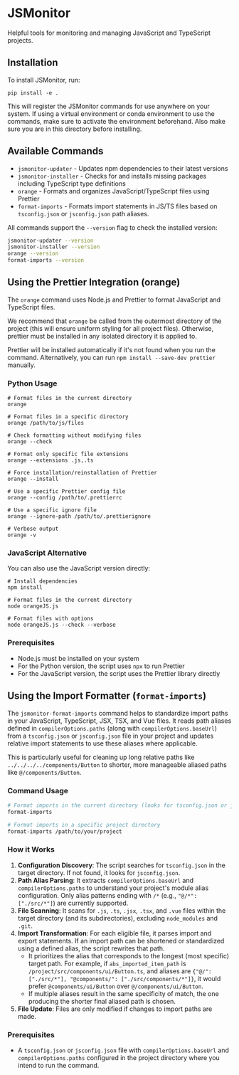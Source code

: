 # JSMonitor

Helpful tools for monitoring and managing JavaScript and TypeScript projects.

## Installation

To install JSMonitor, run:

```
pip install -e .
```

This will register the JSMonitor commands for use anywhere on your system. If using a virtual environment or conda environment to use the commands, make sure to activate the environment beforehand. Also make sure you
are in this directory before installing. 

## Available Commands

- `jsmonitor-updater` - Updates npm dependencies to their latest versions
- `jsmonitor-installer` - Checks for and installs missing packages including TypeScript type definitions
- `orange` - Formats and organizes JavaScript/TypeScript files using Prettier
- `format-imports` - Formats import statements in JS/TS files based on `tsconfig.json` or `jsconfig.json` path aliases.

All commands support the `--version` flag to check the installed version:

```bash
jsmonitor-updater --version
jsmonitor-installer --version
orange --version
format-imports --version
```

## Using the Prettier Integration (orange)

The `orange` command uses Node.js and Prettier to format JavaScript and TypeScript files.

We recommend that `orange` be called from the outermost directory of the project (this will ensure uniform styling for all project files). Otherwise, prettier must be installed in any isolated directory it is applied to. 

Prettier will be installed automatically if it's not found when you run the command. Alternatively, you can run `npm install --save-dev prettier` manually.

### Python Usage

```
# Format files in the current directory
orange

# Format files in a specific directory
orange /path/to/js/files

# Check formatting without modifying files
orange --check

# Format only specific file extensions
orange --extensions .js,.ts

# Force installation/reinstallation of Prettier
orange --install

# Use a specific Prettier config file
orange --config /path/to/.prettierrc

# Use a specific ignore file
orange --ignore-path /path/to/.prettierignore

# Verbose output
orange -v
```

### JavaScript Alternative

You can also use the JavaScript version directly:

```
# Install dependencies
npm install

# Format files in the current directory
node orangeJS.js

# Format files with options
node orangeJS.js --check --verbose
```

### Prerequisites

- Node.js must be installed on your system
- For the Python version, the script uses `npx` to run Prettier
- For the JavaScript version, the script uses the Prettier library directly

## Using the Import Formatter (`format-imports`)

The `jsmonitor-format-imports` command helps to standardize import paths in your JavaScript, TypeScript, JSX, TSX, and Vue files. It reads path aliases defined in `compilerOptions.paths` (along with `compilerOptions.baseUrl`) from a `tsconfig.json` or `jsconfig.json` file in your project and updates relative import statements to use these aliases where applicable.

This is particularly useful for cleaning up long relative paths like `../../../../components/Button` to shorter, more manageable aliased paths like `@/components/Button`.

### Command Usage

```bash
# Format imports in the current directory (looks for tsconfig.json or jsconfig.json)
format-imports

# Format imports in a specific project directory
format-imports /path/to/your/project
```

### How it Works

1.  **Configuration Discovery**: The script searches for `tsconfig.json` in the target directory. If not found, it looks for `jsconfig.json`.
2.  **Path Alias Parsing**: It extracts `compilerOptions.baseUrl` and `compilerOptions.paths` to understand your project's module alias configuration. Only alias patterns ending with `/*` (e.g., `"@/*": ["./src/*"]`) are currently supported.
3.  **File Scanning**: It scans for `.js`, `.ts`, `.jsx`, `.tsx`, and `.vue` files within the target directory (and its subdirectories), excluding `node_modules` and `.git`.
4.  **Import Transformation**: For each eligible file, it parses import and export statements. If an import path can be shortened or standardized using a defined alias, the script rewrites that path.
    *   It prioritizes the alias that corresponds to the longest (most specific) target path. For example, if `abs_imported_item_path` is `/project/src/components/ui/Button.ts`, and aliases are `{"@/": ["./src/*"], "@components/": ["./src/components/*"]}`, it would prefer `@components/ui/Button` over `@/components/ui/Button`.
    *   If multiple aliases result in the same specificity of match, the one producing the shorter final aliased path is chosen.
5.  **File Update**: Files are only modified if changes to import paths are made.

### Prerequisites

- A `tsconfig.json` or `jsconfig.json` file with `compilerOptions.baseUrl` and `compilerOptions.paths` configured in the project directory where you intend to run the command.